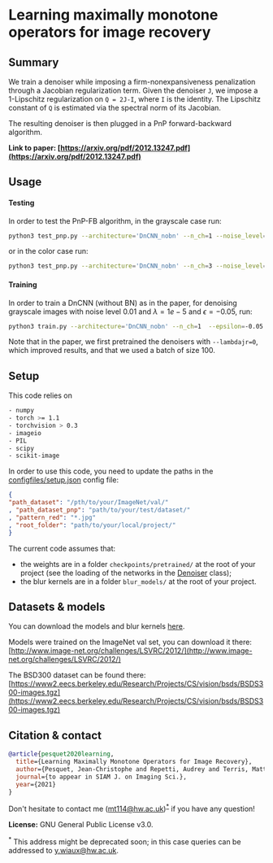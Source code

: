 # Learning maximally monotone operators for image recovery

## Summary
We train a denoiser while imposing a firm-nonexpansiveness penalization through a Jacobian regularization term.
Given the denoiser `J`, we impose a 1-Lipschitz regularization on `Q = 2J-I`, where `I` is the identity.
The Lipschitz constant of `Q` is estimated via the spectral norm of its Jacobian.

The resulting denoiser is then plugged in a PnP forward-backward algorithm.

**Link to paper: [https://arxiv.org/pdf/2012.13247.pdf](https://arxiv.org/pdf/2012.13247.pdf)**

## Usage

#### Testing
In order to test the PnP-FB algorithm, in the grayscale case run:
```bash
python3 test_pnp.py --architecture='DnCNN_nobn' --n_ch=1 --noise_level=0.01 --noise_level_den=0.009
```
or in the color case run:
```bash
python3 test_pnp.py --architecture='DnCNN_nobn' --n_ch=3 --noise_level=0.01 --noise_level_den=0.007
```

#### Training
In order to train a DnCNN (without BN) as in the paper, for denoising grayscale images with noise level 0.01 and $\lambda=1e-5$ and $\epsilon=-0.05$, run:
```bash
python3 train.py --architecture='DnCNN_nobn' --n_ch=1  --epsilon=-0.05 --lambdajr=1e-5  --noise_level=0.01
```
Note that in the paper, we first pretrained the denoisers with `--lambdajr=0`, which improved results, and that we used a batch of size 100.

## Setup

This code relies on
```bash
- numpy
- torch >= 1.1
- torchvision > 0.3
- imageio
- PIL
- scipy
- scikit-image
```

In order to use this code, you need to update the paths in the [configfiles/setup.json](https://github.com/basp-group/PnP-MMO-imaging/blob/main/configfiles/setup.json) config file:
```json
{
"path_dataset": "/pth/to/your/ImageNet/val/"
, "path_dataset_pnp": "path/to/your/test/dataset/"
, "pattern_red": "*.jpg"
, "root_folder": "path/to/your/local/project/"
}
```

The current code assumes that:
- the weights are in a folder `checkpoints/pretrained/` at the root of your project (see the loading of the networks in the [Denoiser](https://github.com/basp-group/PnP-MMO-imaging/blob/main/optim/tools.py#L77) class);
- the blur kernels are in a folder `blur_models/` at the root of your project.

## Datasets & models
You can download the models and blur kernels [here](https://drive.google.com/drive/folders/1jNdx8NjqYueptsfjt5X_A_WJGUacJYX5?usp=sharing).

Models were trained on the ImageNet val set, you can download it there: [http://www.image-net.org/challenges/LSVRC/2012/](http://www.image-net.org/challenges/LSVRC/2012/)

The BSD300 dataset can be found there: [https://www2.eecs.berkeley.edu/Research/Projects/CS/vision/bsds/BSDS300-images.tgz](https://www2.eecs.berkeley.edu/Research/Projects/CS/vision/bsds/BSDS300-images.tgz)

## Citation & contact

```bibtex
@article{pesquet2020learning,
  title={Learning Maximally Monotone Operators for Image Recovery},
  author={Pesquet, Jean-Christophe and Repetti, Audrey and Terris, Matthieu and Wiaux, Yves},
  journal={to appear in SIAM J. on Imaging Sci.},
  year={2021}
}
```

Don't hesitate to contact me (mt114@hw.ac.uk)<sup>[*](#footnote)</sup> if you have any question!

**License:** GNU General Public License v3.0.

<a name="footnote"><sup>*</sup></a> This address might be deprecated soon; in this case queries can be addressed to y.wiaux@hw.ac.uk.